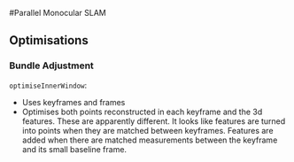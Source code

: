 #Parallel Monocular SLAM

## Optimisations

### Bundle Adjustment 
``optimiseInnerWindow``:
- Uses keyframes and frames
- Optimises both points reconstructed in each keyframe and the 3d features. These are apparently different. It looks like features are turned into points when they are matched between keyframes. Features are added when there are matched measurements between the keyframe and its small baseline frame.

